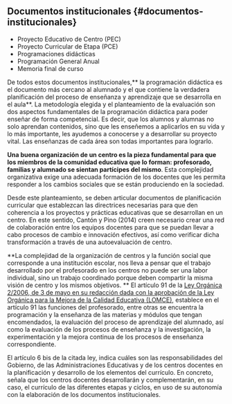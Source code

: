 ## Documentos institucionales {#documentos-institucionales}

*   Proyecto Educativo de Centro (PEC)
*   Proyecto Curricular de Etapa (PCE)
*   Programaciones didácticas
*   Programación General Anual
*   Memoria final de curso

De todos estos documentos institucionales,** la programación didáctica es el documento más cercano al alumnado y el que contiene la verdadera planificación del proceso de enseñanza y aprendizaje que se desarrolla en el aula**. La metodología elegida y el planteamiento de la  evaluación son dos aspectos fundamentales de la programación didáctica para poder enseñar de forma competencial. Es decir, que los alumnos y alumnas no solo aprendan contenidos, sino que les enseñemos a aplicarlos en su vida y lo más importante, les ayudemos a conocerse y a desarrollar su proyecto vital. Las enseñanzas de cada área son todas importantes para lograrlo.

**Una buena organización de un centro es la pieza fundamental para que los miembros de la comunidad educativa que lo forman: profesorado, familias y alumnado se sientan partícipes del mismo**. Esta complejidad organizativa exige una adecuada formación de los docentes que les permita responder a los cambios sociales que se están produciendo en la sociedad.

Desde este planteamiento, se deben articular documentos de planificación curricular que establezcan las directrices necesarias para que den coherencia a los proyectos y prácticas educativas que se desarrollan en un centro. En este sentido, Cantón y Pino (2014) creen necesario crear una red de colaboración entre los equipos docentes para que se puedan llevar a cabo procesos de cambio e innovación efectivos, así como verificar dicha transformación a través de una autoevaluación de centro.

**La complejidad de la organización de centros y la función social que corresponde a una institución escolar, nos lleva a pensar que el trabajo desarrollado por el profesorado en los centros no puede ser una labor individual, sino un trabajo coordinado porque deben compartir la misma visión de centro y los mismos objetivos.
**
El artículo 91 de la [Ley Orgánica 2/2006, de 3 de mayo en su redacción dada con la aprobación de la Ley Orgánica para la Mejora de la Calidad Educativa (LOMCE)](https://www.boe.es/buscar/pdf/2013/BOE-A-2013-12886-consolidado.pdf), establece en el artículo 91 las funciones del profesorado, entre otras se encuentra la programación y la enseñanza de las materias y módulos que tengan encomendados, la evaluación del proceso de aprendizaje del alumnado, así como la evaluación de los procesos de enseñanza y la investigación, la experimentación y la mejora continua de los procesos de enseñanza correspondiente.

El artículo 6 bis de la citada ley, indica cuáles son las responsabilidades del Gobierno, de las Administraciones Educativas y de los centros docentes en la planificación y desarrollo de los elementos del currículo. En concreto, señala que los centros docentes desarrollarán y complementarán, en su caso, el currículo de las diferentes etapas y ciclos, en uso de su autonomía con la elaboración de los documentos institucionales.